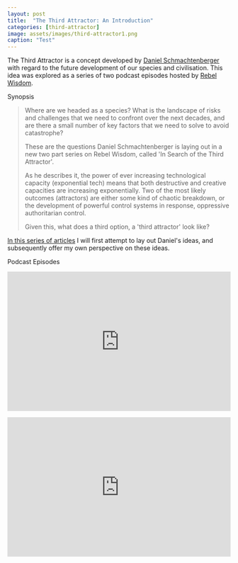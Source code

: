 ```yaml
---
layout: post
title:  "The Third Attractor: An Introduction"
categories: [third-attractor]
image: assets/images/third-attractor1.png
caption: "Test"
---
```


The Third Attractor is a concept developed by <a href="https://civilizationemerging.com/" target="_blank">Daniel Schmachtenberger</a> with regard to the future development of our species and civilisation. This idea was explored as a series of two podcast episodes hosted by <a href="https://rebelwisdom.co.uk/" target="_blank">Rebel Wisdom</a>.

Synopsis

>Where are we headed as a species? What is the landscape of risks and challenges that we need to confront over the next decades, and are there a small number of key factors that we need to solve to avoid catastrophe? 
>
>These are the questions Daniel Schmachtenberger is laying out in a new two part series on Rebel Wisdom, called 'In Search of the Third Attractor'. 
>
>As he describes it, the power of ever increasing technological capacity (exponential tech) means that both destructive and creative capacities are increasing exponentially. Two of the most likely outcomes (attractors) are either some kind of chaotic breakdown, or the development of powerful control systems in response, oppressive authoritarian control. 
>
>Given this, what does a third option, a 'third attractor' look like?

<a href="https://blog.livingdatalab.com/categories#third-attractor" target="_blank">In this series of articles</a> I will first attempt to lay out Daniel's ideas, and subsequently offer my own perspective on these ideas.

Podcast Episodes

<p><iframe style="width:100%;" height="315" src="https://www.youtube.com/embed/8XCXvzQdcug?rel=0&amp;showinfo=1" frameborder="0" allowfullscreen></iframe></p>

<p><iframe style="width:100%;" height="315" src="https://www.youtube.com/embed/ZCOfUYrZJMQ?rel=0&amp;showinfo=0" frameborder="0" allowfullscreen></iframe></p>
